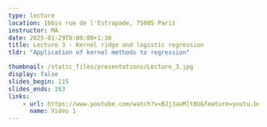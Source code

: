```yaml
---
type: lecture
location: 16bis rue de l'Estrapade, 75005 Paris
instructor: MA
date: 2025-01-29T8:00:00+1:30
title: Lecture 3 - Kernel ridge and logistic regression
tldr: "Application of kernel methods to regression"

thumbnail: /static_files/presentations/Lecture_3.jpg
display: false
slides_begin: 115
slides_ends: 163
links: 
    - url: https://www.youtube.com/watch?v=BJj3auMlt8U&feature=youtu.be
      name: Video 1
---
```



